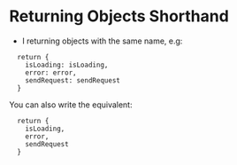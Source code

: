 # Returning Objects Shorthand

- I returning objects with the same name, e.g:

```JS
  return {
    isLoading: isLoading,
    error: error,
    sendRequest: sendRequest
  }
```

You can also write the equivalent:

```JS
  return {
    isLoading,
    error,
    sendRequest
  }
```